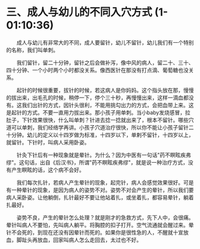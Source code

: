 # 三、成人与幼儿的不同入穴方式 (1-01:10:36)

<p style="text-indent: 2em;">成人与幼儿有非常大的不同，成人要留针，幼儿不留针，幼儿我们有一个特别的名称，我们叫单刺。</p>

<p style="text-indent: 2em;">我们留针，留二十分钟，留针之后会做补泻，像中风的病人，留二十、三十、四十分钟、一个小时两个小时都没关系。像西医针在那没有打点滴、葡萄糖也没关系。</p>

<p style="text-indent: 2em;">起针的时候很重要，拔针的时候，若这病人是你妈妈。这个指头放在那，慢慢的拔出来，出毛孔的时候，稍停一下，停个三十秒，再慢慢出来，这样一滴血都没有。这我们出针的方式，因针头很利，不能用挑勾出力的方式，会把血带上来。这是起针的方式。不要一直用力拔出来。那小孩子用单刺。当小baby发烧感冒，拉肚子，下针效果很快，什么叫单刺？针进去捻一捻就出来了，根本不留针。哪些穴道可以单刺，我们经络学再讲。小孩子穴道治疗很快，所以你不能让小孩子留针二十分钟。幼儿的定义以十四岁做为标准，十四岁以下，单剌不留针，十四岁以上，就留针。下针时，叫病人采用卧姿。</p>

<p style="text-indent: 2em;">针灸下针后有一种现象就是晕针。为什么？因为中医有一句话"药不瞑眩疾弗缪"。这句话，出自《后汉书》，所谓"药不瞑眩疾弗缪"，就是说一种治疗方式，没有产生瞑眩的话，这个病不会好。</p>

<p style="text-indent: 2em;">我们每次扎针，若病人产生晕针的现象，起完针，病人会感觉效果很好。可是有一种晕针的现象，是因为病人的姿势不对。姿势不对会产生的晕针，所以我们要病人采卧姿。让他躺倒，扎针最好不要让他站着扎，或坐着扎，都容易晕针，躺着扎最好。</p>

<p style="text-indent: 2em;">姿势不良，产生的晕针怎么处理？就是刚才的急救方式，先下人中，会很痛。晕针叫病人不要怕，先叫病人躺平。将胸腔的扣子打开。空气流通就会醒过来。晕针不会死的，到现在还没有因晕针而死的。如果你是很性急的人，不醒就十宣放血，脚趾头再放血，回家叫病人怎么走回去，太过也不好。</p> 